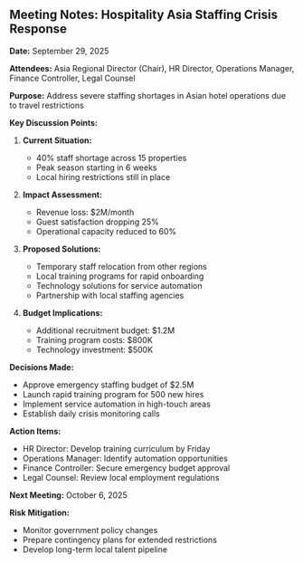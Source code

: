 ## Meeting Notes: Hospitality Asia Staffing Crisis Response

**Date:** September 29, 2025

**Attendees:** Asia Regional Director (Chair), HR Director, Operations Manager, Finance Controller, Legal Counsel

**Purpose:** Address severe staffing shortages in Asian hotel operations due to travel restrictions

**Key Discussion Points:**

1. **Current Situation:**
   - 40% staff shortage across 15 properties
   - Peak season starting in 6 weeks
   - Local hiring restrictions still in place

2. **Impact Assessment:**
   - Revenue loss: $2M/month
   - Guest satisfaction dropping 25%
   - Operational capacity reduced to 60%

3. **Proposed Solutions:**
   - Temporary staff relocation from other regions
   - Local training programs for rapid onboarding
   - Technology solutions for service automation
   - Partnership with local staffing agencies

4. **Budget Implications:**
   - Additional recruitment budget: $1.2M
   - Training program costs: $800K
   - Technology investment: $500K

**Decisions Made:**
- Approve emergency staffing budget of $2.5M
- Launch rapid training program for 500 new hires
- Implement service automation in high-touch areas
- Establish daily crisis monitoring calls

**Action Items:**
- HR Director: Develop training curriculum by Friday
- Operations Manager: Identify automation opportunities
- Finance Controller: Secure emergency budget approval
- Legal Counsel: Review local employment regulations

**Next Meeting:** October 6, 2025

**Risk Mitigation:**
- Monitor government policy changes
- Prepare contingency plans for extended restrictions
- Develop long-term local talent pipeline